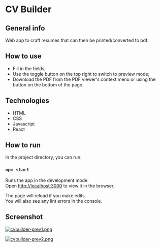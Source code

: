 # CV Builder

## General info

Web app to craft resumes that can then be printed/converted to pdf.

## How to use

- Fill in the fields;
- Use the toggle button on the top right to switch to preview mode;
- Download the PDF from the PDF viewer's context menu or using the button on the bottom of the page.

## Technologies

- HTML
- CSS
- Javascript
- React

## How to run

In the project directory, you can run:

### `npm start`

Runs the app in the development mode.\
Open [http://localhost:3000](http://localhost:3000) to view it in the browser.

The page will reload if you make edits.\
You will also see any lint errors in the console.

## Screenshot

[![cvbuilder-prev1.png](https://i.postimg.cc/Pq3x30Cn/cvbuilder-prev1.png)](https://postimg.cc/7Czwbs1K)

[![cvbuilder-prev2.png](https://i.postimg.cc/FKszxhsx/cvbuilder-prev2.png)](https://postimg.cc/WdCsNLZD)

